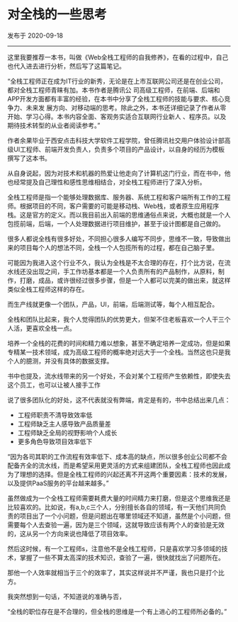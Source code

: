 # 对全栈的一些思考

发布于 2020-09-18 
  
---



这里我要推荐一本书，叫做《Web全栈工程师的自我修养》，在看的过程中，自己也代入进去进行分析，然后写了这篇笔记。

“全栈工程师正在成为IT行业的新秀，无论是在上市互联网公司还是在创业公司，都对全栈工程师青睐有加。本书作者是腾讯公 司高级工程师，在前端、后端和APP开发方面都有丰富的经验，在本书中分享了全栈工程师的技能与要求、核心竞争力、未来发 展方向、对移动端的思考。除此之外，本书还详细记录了作者从零开始、学习心得。本书内容全面、客观务实适合互联网行业新人 、程序员。以及期待技术转型的从业者阅读参考。”

作者余果毕业于西安点击科技大学软件工程学院，曾任腾讯社交用户体验设计部高级UI工程师、前端开发负责人，负责多个项目的产品设计，以自身的经历为模板撰写了这本书。

从自身说起，因为对技术和机器的热爱让他走向了计算机这门行业，而在书中，他也经常提及自己理性和感性思维相结合，对全栈工程师进行了深入分析。

全栈工程师是指一个能够处理数据库、服务器、系统工程和客户端所有工作的工程师。根据项目的不同，客户需要的可能是移动栈、Web栈，或者原生应用程序栈。这是官方的定义。而以我目前出入前端的思维通俗点来说，大概也就是一个人包揽前端，后端，一个人处理数据进行项目维护，甚至于设计图都是自己做的。

很多人都说全栈有很多好处，不同担心很多人编写不同步，思维不一致，导致做出来的项目每个人的想法不同，全栈一个人包揽所有的过程，都在自己脑子里。

可能因为我进入这个行业不久，我认为全栈是不太合理的存在，打个比方说，在流水线还没出现之间，手工作坊基本都是一个人负责所有的产品制作，从原料，制作，打磨，成品，或许很经过很多步骤，但是一个人都可以完美的做出来，就这样类似全栈工程师这样的存在。

而生产线就更像一个团队，产品，UI，前端，后端测试等，每个人相互配合。

全栈和团队比起来，我个人觉得团队的优势更大，但架不住老板喜欢一个人干三个人活，更喜欢全栈一点。

培养一个全栈的花费的时间和精力难以想象，甚至不确定培养一定成功，但是如果专精某一技术领域，成为高级工程师的概率绝对远大于一个全栈。当然这也只是我个人的臆测，并没有具体的数据支撑。

书中也提及，流水线带来的另一个好处，不会对某个工程师产生依赖性，即使失去这个员工，也可以让被人接手工作

说了很多团队化的好处，这不代表就没有弊端，肯定是有的，书中总结出来几点：

* 工程师职责不清导致效率低 
* 工程师缺乏主人感导致产品质量差
* 工程师缺乏全局的视野影响个人成长
* 更多角色导致项目效率低下

“因为各司其职的工作流程有效率低下、成本高的缺点，所以很多创业公司都不会配备齐全的流水线，而是希望采用更灵活的方式来组建团队，全栈工程师也因此成为了理想的选择。但是全栈工程师的兴起还离不开这两个重要因素：技术的发展，以及提供PaaS服务的平台越来越多。”

虽然做成为一个全栈工程师需要耗费大量的时间精力来打磨，但是这个思维我还是比较喜欢的。比如说，有a,b,c三个人，分别擅长各自的领域，有一天他们共同负责的项目出了一个小问题，但是问题出在哪里领域还不知道，虽然是个小问题，但需要每个人去查验一遍，因为是三个领域，这就导致应该有两个人的查验是无效的，这从另一个方向来说也降低了项目效率。

然后这时候，有一个工程师s，注意他不是全栈工程师，只是喜欢学习多领域的技术，掌握了一些不算太高深的技术知识，查验了一遍，很快就找出了问题所在。

那他一个人效率就相当于三个的效率了，其实这样说并不严谨，我也只是打个比方。



我突然想到一句话，不知道说的准确与否，

“全栈的职位存在是不合理的，但全栈的思维是一个有上进心的工程师所必备的。”
